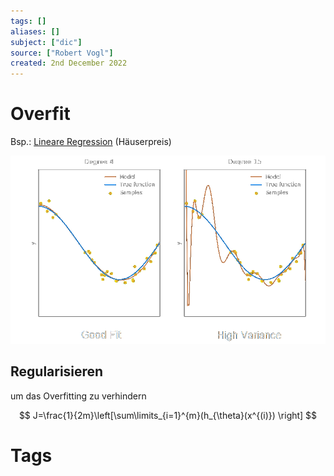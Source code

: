 ```yaml
---
tags: []
aliases: []
subject: ["dic"]
source: ["Robert Vogl"]
created: 2nd December 2022
---
```


# Overfit

Bsp.: [Lineare Regression](Lineare%20Regression.md) (Häuserpreis)

![Overfit](../assets/Overfit.png)

## Regularisieren

um das Overfitting zu verhindern

$$
J=\frac{1}{2m}\left[\sum\limits_{i=1}^{m}(h_{\theta}(x^{(i)}) \right]
$$


# Tags
